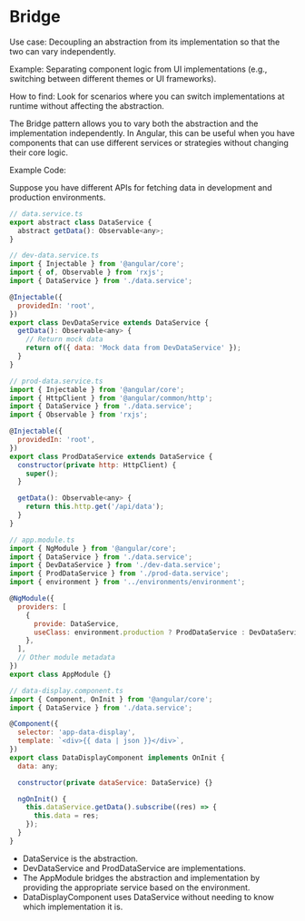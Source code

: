 # Bridge

Use case: Decoupling an abstraction from its implementation so that the two can vary independently.

Example: Separating component logic from UI implementations (e.g., switching between different themes or UI frameworks).

How to find: Look for scenarios where you can switch implementations at runtime without affecting the abstraction.

The Bridge pattern allows you to vary both the abstraction and the implementation independently. In Angular, this can be useful when you have components that can use different services or strategies without changing their core logic.

Example Code:

Suppose you have different APIs for fetching data in development and production environments.

```js
// data.service.ts
export abstract class DataService {
  abstract getData(): Observable<any>;
}

// dev-data.service.ts
import { Injectable } from '@angular/core';
import { of, Observable } from 'rxjs';
import { DataService } from './data.service';

@Injectable({
  providedIn: 'root',
})
export class DevDataService extends DataService {
  getData(): Observable<any> {
    // Return mock data
    return of({ data: 'Mock data from DevDataService' });
  }
}

// prod-data.service.ts
import { Injectable } from '@angular/core';
import { HttpClient } from '@angular/common/http';
import { DataService } from './data.service';
import { Observable } from 'rxjs';

@Injectable({
  providedIn: 'root',
})
export class ProdDataService extends DataService {
  constructor(private http: HttpClient) {
    super();
  }

  getData(): Observable<any> {
    return this.http.get('/api/data');
  }
}

// app.module.ts
import { NgModule } from '@angular/core';
import { DataService } from './data.service';
import { DevDataService } from './dev-data.service';
import { ProdDataService } from './prod-data.service';
import { environment } from '../environments/environment';

@NgModule({
  providers: [
    {
      provide: DataService,
      useClass: environment.production ? ProdDataService : DevDataService,
    },
  ],
  // Other module metadata
})
export class AppModule {}

// data-display.component.ts
import { Component, OnInit } from '@angular/core';
import { DataService } from './data.service';

@Component({
  selector: 'app-data-display',
  template: `<div>{{ data | json }}</div>`,
})
export class DataDisplayComponent implements OnInit {
  data: any;

  constructor(private dataService: DataService) {}

  ngOnInit() {
    this.dataService.getData().subscribe((res) => {
      this.data = res;
    });
  }
}
```

- DataService is the abstraction.
- DevDataService and ProdDataService are implementations.
- The AppModule bridges the abstraction and implementation by providing the appropriate service based on the environment.
- DataDisplayComponent uses DataService without needing to know which implementation it is.
